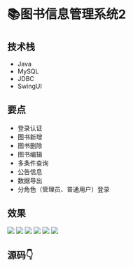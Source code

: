 # 📚图书信息管理系统2


<MyGlobalComponent />

## 技术栈

- Java
- MySQL
- JDBC
- SwingUI

## 要点

- 登录认证
- 图书新增
- 图书删除
- 图书编辑
- 多条件查询
- 公告信息
- 数据导出
- 分角色（管理员、普通用户）登录

## 效果

![](http://cdn.qiniu.liyansheng.top/img/20241220115004.png)
![](http://cdn.qiniu.liyansheng.top/img/20241220112021.png)
![](http://cdn.qiniu.liyansheng.top/img/20241220112035.png)
![](http://cdn.qiniu.liyansheng.top/img/20241220112050.png)
![](http://cdn.qiniu.liyansheng.top/img/20241220112142.png)
![](http://cdn.qiniu.liyansheng.top/img/20250115170617.png)

## 源码👇

<PaymentButton :productId="184" />


